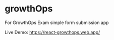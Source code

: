 # growthOps
For GrowthOps Exam simple form submission app

Live Demo: https://react-growthops.web.app/ 
